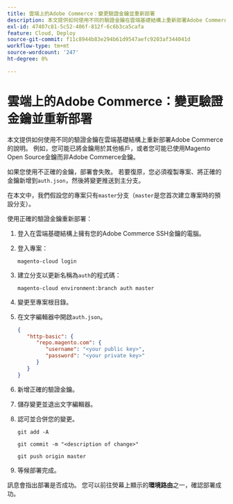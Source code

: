 ```yaml
---
title: 雲端上的Adobe Commerce：變更驗證金鑰並重新部署
description: 本文提供如何使用不同的驗證金鑰在雲端基礎結構上重新部署Adobe Commerce的說明。 例如，您可能已將金鑰用於其他帳戶，或者您可能已使用Magento Open Source金鑰而非Adobe Commerce金鑰。
exl-id: 47407c81-5c52-406f-812f-6c6b3ca5cafa
feature: Cloud, Deploy
source-git-commit: f11c8944b83e294b61d9547aefc9203af344041d
workflow-type: tm+mt
source-wordcount: '247'
ht-degree: 0%

---
```


# 雲端上的Adobe Commerce：變更驗證金鑰並重新部署

本文提供如何使用不同的驗證金鑰在雲端基礎結構上重新部署Adobe Commerce的說明。 例如，您可能已將金鑰用於其他帳戶，或者您可能已使用Magento Open Source金鑰而非Adobe Commerce金鑰。

如果您使用不正確的金鑰，部署會失敗。 若要復原，您必須複製專案、將正確的金鑰新增到`auth.json`，然後將變更推送到主分支。

在本文中，我們假設您的專案只有`master`分支（`master`是您首次建立專案時的預設分支）。

使用正確的驗證金鑰重新部署：

1. 登入在雲端基礎結構上擁有您的Adobe Commerce SSH金鑰的電腦。
1. 登入專案：

   ```
   magento-cloud login
   ```

1. 建立分支以更新名稱為`auth`的程式碼：

   ```
   magento-cloud environment:branch auth master
   ```

1. 變更至專案根目錄。
1. 在文字編輯器中開啟`auth.json`。

   ```json
   {
      "http-basic": {
         "repo.magento.com": {
            "username": "<your public key>",
            "password": "<your private key>"
         }
      }
   }
   ```

1. 新增正確的驗證金鑰。
1. 儲存變更並退出文字編輯器。
1. 認可並合併您的變更。

   ```
   git add -A
   ```

   ```
   git commit -m "<description of change>"
   ```

   ```
   git push origin master
   ```

1. 等候部署完成。

訊息會指出部署是否成功。 您可以前往熒幕上顯示的&#x200B;**環境路由**&#x200B;之一，確認部署成功。
